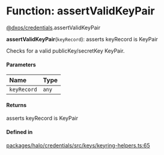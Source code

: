 # Function: assertValidKeyPair

[@dxos/credentials](../modules/dxos_credentials.md).assertValidKeyPair

**assertValidKeyPair**(`keyRecord`): asserts keyRecord is KeyPair

Checks for a valid publicKey/secretKey KeyPair.

#### Parameters

| Name | Type |
| :------ | :------ |
| `keyRecord` | `any` |

#### Returns

asserts keyRecord is KeyPair

#### Defined in

[packages/halo/credentials/src/keys/keyring-helpers.ts:65](https://github.com/dxos/dxos/blob/db8188dae/packages/halo/credentials/src/keys/keyring-helpers.ts#L65)
